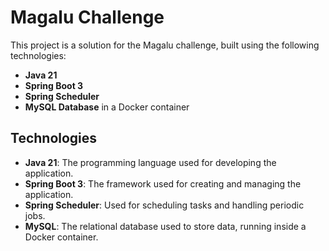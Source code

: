 # Magalu Challenge

This project is a solution for the Magalu challenge, built using the following technologies:

- **Java 21**
- **Spring Boot 3**
- **Spring Scheduler**
- **MySQL Database** in a Docker container

## Technologies

- **Java 21**: The programming language used for developing the application.
- **Spring Boot 3**: The framework used for creating and managing the application.
- **Spring Scheduler**: Used for scheduling tasks and handling periodic jobs.
- **MySQL**: The relational database used to store data, running inside a Docker container.
